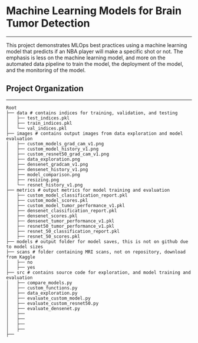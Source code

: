 # Machine Learning Models for Brain Tumor Detection
***
This project demonstrates MLOps best practices using a machine learning 
model that predicts if an NBA player will make a specific shot or not. The emphasis
is less on the machine learning model, and more on the automated data pipeline to train
the model, the deployment of the model, and the monitoring of the model.

## Project Organization
------------------------------------------------------------------------
    Root
    ├── data # contains indices for training, validation, and testing
    │   ├── test_indices.pkl
    │   ├── train_indices.pkl
    │   └── val_indices.pkl
    ├── images # contains output images from data exploration and model evaluation
    │   ├── custom_models_grad_cam_v1.png
    │   ├── custom_model_history_v1.png
    │   ├── custom_resnet50_grad_cam_v1.png
    │   ├── data_exploration.png
    │   ├── densenet_gradcam_v1.png
    │   ├── densenet_history_v1.png
    │   ├── model_comparison.png
    │   ├── resizing.png
    │   └── resnet_history_v1.png
    ├── metrics # output metrics for model training and evaluation
    │   ├── custom_model_classification_report.pkl
    │   ├── custom_model_scores.pkl
    │   ├── custom_model_tumor_performance_v1.pkl
    │   ├── densenet_classification_report.pkl
    │   ├── densenet_scores.pkl
    │   ├── densenet_tumor_performance_v1.pkl
    │   ├── resnet50_tumor_performance_v1.pkl
    │   ├── resnet_50_classification_report.pkl
    │   ├── resnet_50_scores.pkl
    ├── models # output folder for model saves, this is not on github due to model sizes
    ├── scans # folder containing MRI scans, not on repository, download from Kaggle
    │   ├── no
    │   ├── yes
    ├── src # contains source code for exploration, and model training and evaluation
    │   ├── compare_models.py
    │   ├── custom_functions.py
    │   ├── data_exploration.py
    │   ├── evaluate_custom_model.py 
    │   ├── evaluate_custom_resnet50.py 
    │   ├── evaluate_densenet.py 
    │   ├──
    │   ├──
    │   ├──
    │   ├──
    ├── 